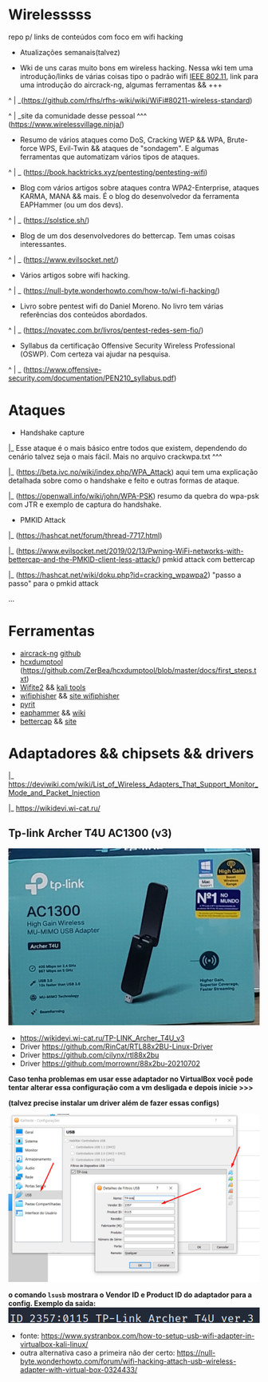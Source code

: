 # Wirelesssss 
repo p/ links de conteúdos com foco em wifi hacking
- Atualizações semanais(talvez)



- Wki de uns caras muito bons em wireless hacking. Nessa wki tem uma introdução/links de várias coisas tipo
o padrão wifi [IEEE 802.11](https://en.wikipedia.org/wiki/IEEE_802.11), link para uma introdução do aircrack-ng,
algumas ferramentas && +++

^
|
\_(https://github.com/rfhs/rfhs-wiki/wiki/WiFi#80211-wireless-standard)

^
|
\_site da comunidade desse pessoal ^^^ (https://www.wirelessvillage.ninja/)

 
 
- Resumo de vários ataques como DoS, Cracking WEP && WPA, Brute-force WPS, Evil-Twin && 
ataques de "sondagem". E algumas ferramentas que automatizam vários tipos de ataques. 

^
|
\_ (https://book.hacktricks.xyz/pentesting/pentesting-wifi)



- Blog com vários artigos sobre ataques contra WPA2-Enterprise, ataques KARMA, MANA && mais. É o blog
do desenvolvedor da ferramenta EAPHammer (ou um dos devs). 

^
|
\_ (https://solstice.sh/) 



- Blog de um dos desenvolvedores do bettercap. Tem umas coisas interessantes.

^
|
\_ (https://www.evilsocket.net/)



- Vários artigos sobre wifi hacking.

^
|
\_ (https://null-byte.wonderhowto.com/how-to/wi-fi-hacking/)



- Livro sobre pentest wifi do Daniel Moreno. No livro tem várias referências dos conteúdos abordados.

^
|
\_ (https://novatec.com.br/livros/pentest-redes-sem-fio/)



- Syllabus da certificação Offensive Security Wireless Professional (OSWP). Com certeza vai ajudar na pesquisa.

^
|
\_ (https://www.offensive-security.com/documentation/PEN210_syllabus.pdf)



# Ataques

- Handshake capture

|_ Esse ataque é o mais básico entre todos que existem, dependendo do cenário talvez seja o mais fácil.
   Mais no arquivo crackwpa.txt ^^^  
   
|_ (https://beta.ivc.no/wiki/index.php/WPA_Attack) aqui tem uma explicação detalhada sobre como o handshake e feito e outras formas de ataque.

|_ (https://openwall.info/wiki/john/WPA-PSK) resumo da quebra do wpa-psk com JTR e exemplo de captura do handshake.



- PMKID Attack

|_ (https://hashcat.net/forum/thread-7717.html) 

|_ (https://www.evilsocket.net/2019/02/13/Pwning-WiFi-networks-with-bettercap-and-the-PMKID-client-less-attack/) pmkid attack com bettercap

|_ (https://hashcat.net/wiki/doku.php?id=cracking_wpawpa2) "passo a passo" para o pmkid attack


...

# Ferramentas 

* [aircrack-ng](https://www.aircrack-ng.org/) [github](https://github.com/aircrack-ng)
* [hcxdumptool](https://github.com/ZerBea/hcxdumptool) (https://github.com/ZerBea/hcxdumptool/blob/master/docs/first_steps.txt)
* [Wifite2](https://github.com/derv82/wifite2)  &&  [kali tools](https://www.kali.org/tools/wifite/)
* [wifiphisher](https://github.com/wifiphisher/wifiphisher) && [site wifiphisher](https://wifiphisher.org/)
* [pyrit](https://github.com/JPaulMora/Pyrit)
* [eaphammer](https://github.com/s0lst1c3/eaphammer)  &&  [wiki](https://github.com/s0lst1c3/eaphammer/wiki)
* [bettercap](https://github.com/bettercap/bettercap)  &&  [site](https://www.bettercap.org/)



# Adaptadores && chipsets && drivers

|_ https://deviwiki.com/wiki/List_of_Wireless_Adapters_That_Support_Monitor_Mode_and_Packet_Injection

|_ https://wikidevi.wi-cat.ru/


## Tp-link Archer T4U AC1300 (v3)
![adapt](https://github.com/geleiaa/wirelesssss/blob/main/images/20220820_120235.jpg)

* https://wikidevi.wi-cat.ru/TP-LINK_Archer_T4U_v3
* Driver https://github.com/RinCat/RTL88x2BU-Linux-Driver
* Driver https://github.com/cilynx/rtl88x2bu
* Driver https://github.com/morrownr/88x2bu-20210702

**Caso tenha problemas em usar esse adaptador no VirtualBox você pode tentar 
  alterar essa configuração com a vm desligada e depois inicie >>>**
  
  
**(talvez precise instalar um driver além de fazer essas configs)**  
  
![vm](https://github.com/geleiaa/wirelesssss/blob/main/images/Configuracao_VM_-_Criar_novo_filtro_USB.png)  


**o comando `lsusb` mostrara o Vendor ID e Product ID do adaptador para a config. Exemplo da saida:**  
![id](https://github.com/geleiaa/wirelesssss/blob/main/images/vendorid.png)


* fonte: https://www.systranbox.com/how-to-setup-usb-wifi-adapter-in-virtualbox-kali-linux/
* outra alternativa caso a primeira não der certo: https://null-byte.wonderhowto.com/forum/wifi-hacking-attach-usb-wireless-adapter-with-virtual-box-0324433/
